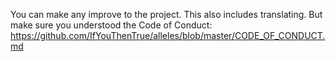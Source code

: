 You can make any improve to the project. This also includes translating. But make sure you understood the Code of Conduct: https://github.com/IfYouThenTrue/alleles/blob/master/CODE_OF_CONDUCT.md
